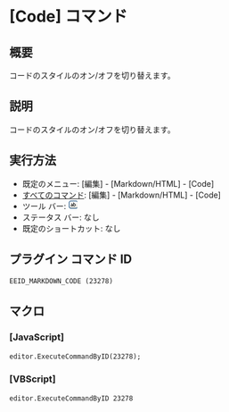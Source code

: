 # \[Code\] コマンド

## 概要

コードのスタイルのオン/オフを切り替えます。

## 説明

コードのスタイルのオン/オフを切り替えます。

## 実行方法

- 既定のメニュー: \[編集\] \- \[Markdown/HTML\] \- \[Code\]
- [すべてのコマンド](../../glossary/allcommands): \[編集\] \- \[Markdown/HTML\] \- \[Code\]
- ツール バー: ![](../../images/markdown_code.png)
- ステータス バー: なし
- 既定のショートカット: なし

## プラグイン コマンド ID

```
EEID_MARKDOWN_CODE (23278)
```

## マクロ

### \[JavaScript\]

```
editor.ExecuteCommandByID(23278);
```

### \[VBScript\]

```
editor.ExecuteCommandByID 23278
```

